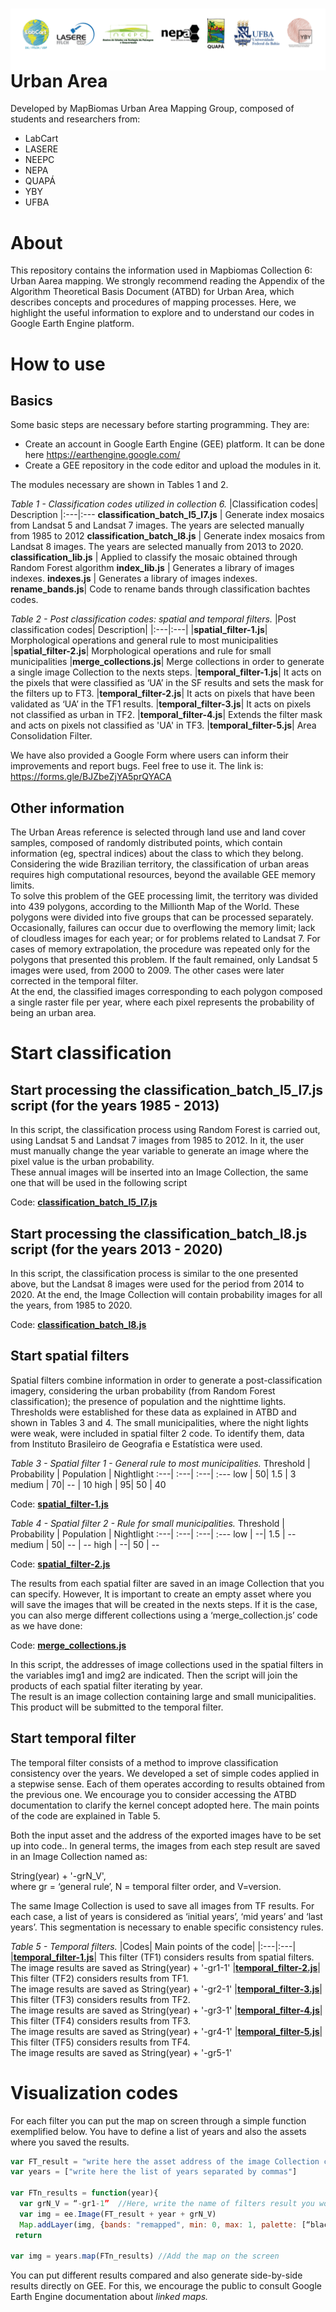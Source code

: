 <div class="fluid-row" id="header">
    <div id="column">
        <div class = "blocks">
            <img src='Image/LogosMapBiomasUAgroup-rev2.png' height='auto' width='auto' align='right'>
        </div>
    </div>
    <h1 class="title toc-ignore">Urban Area</h1>
</div>

Developed by MapBiomas Urban Area Mapping Group, composed of students and researchers from:
- LabCart <br/>
- LASERE <br/>
- NEEPC <br/>
- NEPA <br/>
- QUAPÁ <br/>
- YBY <br/>
- UFBA <br/>

# About
This repository contains the information used in Mapbiomas Collection 6: Urban Aarea mapping. We strongly recommend reading the Appendix of the Algorithm Theoretical Basis Document (ATBD) for Urban Area, which describes concepts and procedures of  mapping processes. Here, we highlight the useful information to explore and to understand our  codes in Google Earth Engine platform.

# How to use
## Basics
Some basic steps are necessary before starting programming. They are:<br/> 
- Create an account in Google Earth Engine (GEE) platform. It can be done here https://earthengine.google.com/<br/>
- Create a GEE repository in the code editor and upload the modules in it. <br/>

The modules necessary are shown in Tables 1 and 2.<br/>

_Table 1 - Classification codes utilized in collection 6._
|Classification codes| Description
|:---|:---
**classification_batch_l5_l7.js** | Generate index mosaics from Landsat 5 and Landsat 7 images. The years are selected manually from 1985 to 2012
**classification_batch_l8.js** | Generate index mosaics from Landsat 8 images. The years are selected manually from 2013 to 2020.
**classification_lib.js** | Applied to classify the mosaic obtained through Random Forest algorithm 
**index_lib.js** | Generates a library of images indexes.
**indexes.js** | Generates a library of images indexes.
**rename_bands.js**| Code to rename bands through classification bachtes codes.
<br/>

_Table 2 - Post classification codes: spatial and temporal filters._
|Post classification codes| Description|
|:---|:---|
|**spatial_filter-1.js**| Morphological operations and general rule to most municipalities
|**spatial_filter-2.js**| Morphological operations and rule for small municipalities
|**merge_collections.js**| Merge collections in order to generate a single image Collection to the nexts steps.
|**temporal_filter-1.js**| It acts on the pixels that were classified as ‘UA’ in the SF results and sets the mask for the filters up to FT3.
|**temporal_filter-2.js**| It acts on pixels that have been validated as ‘UA’ in the TF1 results.
|**temporal_filter-3.js**| It acts on pixels not classified as urban in TF2.
|**temporal_filter-4.js**| Extends the filter mask and acts on pixels not classified as 'UA' in TF3.
|**temporal_filter-5.js**| Area Consolidation Filter.
<br/>

We have also provided a Google Form where users can inform their improvements and report bugs. Feel free to use it. The link is: https://forms.gle/BJZbeZjYA5prQYACA 

## Other information
The Urban Areas reference is selected through land use and land cover samples, composed of randomly distributed points, which contain information (eg, spectral indices) about the class to which they belong.<br>
Considering the wide Brazilian territory, the classification of urban areas requires high computational resources, beyond the available GEE memory limits. <br/>
To solve this problem of the GEE processing limit, the territory was divided into 439 polygons, according to the Millionth Map of the World. These polygons were divided into five groups that can be processed separately. <br/>
Occasionally, failures can occur due to overflowing the memory limit; lack of cloudless images for each year; or for problems related to Landsat 7. For cases of memory extrapolation, the procedure was repeated only for the polygons that presented this problem. If the fault remained, only Landsat 5 images were used, from 2000 to 2009. The other cases were later corrected in the temporal filter. <br/>
At the end, the classified images corresponding to each polygon composed a single raster file per year, where each pixel represents the probability of being an urban area.

# Start classification
## Start processing the classification_batch_l5_l7.js script (for the years 1985 - 2013)
In this script, the classification process using Random Forest is carried out, using Landsat 5 and Landsat 7 images from 1985 to 2012. In it, the user must manually change the year variable to generate an image where the pixel value is the urban probability. <br/>
These annual images will be inserted into an Image Collection, the same one that will be used in the following script

Code: **[classification_batch_l5_l7.js](classification_batch_l5_l7.js)**

## Start processing the classification_batch_l8.js script (for the years 2013 - 2020)
In this script, the classification process is similar to the one presented above, but the Landsat 8 images were used for the period from 2014 to 2020. At the end, the Image Collection will contain probability images for all the years, from 1985 to 2020.

Code: **[classification_batch_l8.js](classification_batch_l8.js)**

## Start spatial filters
Spatial filters combine information in order to generate a post-classification imagery, considering the urban probability (from Random Forest classification); the presence of population and the nighttime lights. Thresholds were established for these data as explained in ATBD and shown in Tables 3 and 4. 
The small municipalities, where the night lights were weak, were included in spatial filter 2 code. To identify them, data from Instituto Brasileiro de Geografia e Estatística were used.

_Table 3 - Spatial filter 1 - General rule to most municipalities._
Threshold | Probability | Population | Nightlight
:---| :---| :---| :---
low | 50| 1.5 | 3 
medium | 70| -- | 10 
high | 95| 50 | 40 
<br/>

Code: **[spatial_filter-1.js](spatial_filter-1.js)**

_Table 4 - Spatial filter 2 - Rule for small municipalities._
Threshold | Probability | Population | Nightlight
:---| :---| :---| :---
low | --| 1.5 | -- 
medium | 50| -- | -- 
high | --| 50 | --
<br/>

Code: **[spatial_filter-2.js](spatial_filter-2.js)**

The results from each spatial filter are saved in an image Collection that you can specify. However, It is important to create an empty asset where you will save the images that will be created in the nexts steps. If it is the case, you can also merge different collections using a ‘merge_collection.js’ code as we have done:    

Code: **[merge_collections.js](merge_collections.js)**

In this script, the addresses of image collections used in the spatial filters in the variables img1 and img2 are indicated. Then the script will join the products of each spatial filter iterating by year. <br/>
The result is an image collection containing large and small municipalities. This product will be submitted to the temporal filter. <br/>

## Start temporal filter
The temporal filter consists of a method to improve classification consistency over the years. We developed a set of simple codes applied in a stepwise sense. Each of them operates according to results obtained from the previous one. We encourage you to consider accessing the ATBD documentation to clarify the kernel concept adopted here. The main points of the code are explained in Table 5. <br/>

Both the input asset and the address of the exported images have to be set up into code.. In general terms, the images from each step result are saved in an Image Collection named as:

String(year) + '-grN_V',  <br/>
where gr = ‘general rule’, N = temporal filter order, and V=version. <br/>

The same Image Collection is used to save all images from TF results. For each case, a list of years is considered as ‘initial years’, ‘mid years’ and ‘last years’. This segmentation is necessary to enable specific consistency rules. <br/>

_Table 5 - Temporal filters._ 
|Codes| Main points of the code|
|:---|:---|
|**[temporal_filter-1.js](temporal_filter-1.js)**| This filter (TF1) considers results from spatial filters. <br/> The image results are saved as String(year) + '-gr1-1'
|**[temporal_filter-2.js](temporal_filter-2.js)**| This filter (TF2) considers results from TF1. <br/> The image results are  saved as String(year) + '-gr2-1'
|**[temporal_filter-3.js](temporal_filter-3.js)**| This filter (TF3) considers results from TF2. <br/> The image results are saved as String(year) + '-gr3-1'
|**[temporal_filter-4.js](temporal_filter-4.js)**| This filter (TF4) considers results from TF3. <br/> The image results are saved as String(year) + '-gr4-1'
|**[temporal_filter-5.js](temporal_filter-5.js)**| This filter (TF5) considers results from TF4. <br/> The image results are saved as String(year) + '-gr5-1'
<br/>

# Visualization codes
For each filter you can put the map on screen through a simple function exemplified below. You have to define a list of years and also the assets where you saved the results.<br/>

```javascript
var FT_result = "write here the asset address of the image Collection considered"
var years = ["write here the list of years separated by commas"]

var FTn_results = function(year){
  var grN_V = “-gr1-1” 	//Here, write the name of filters result you would like to put in GEE screen
  var img = ee.Image(FT_result + year + grN_V)
  Map.addLayer(img, {bands: "remapped", min: 0, max: 1, palette: [“black”, “red”], opacity: 0.40}, grN_V + “-” +year) //Here you can specify visualizations parameters.
 return

var img = years.map(FTn_results) //Add the map on the screen
```
You can put different results compared and also generate side-by-side results directly on GEE. For this, we encourage the public to consult Google Earth Engine documentation about _linked maps._
